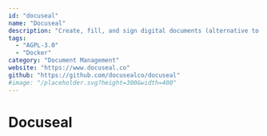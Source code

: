 ```yaml
---
id: "docuseal"
name: "Docuseal"
description: "Create, fill, and sign digital documents (alternative to DocuSign)."
tags:
  - "AGPL-3.0"
  - "Docker"
category: "Document Management"
website: "https://www.docuseal.co"
github: "https://github.com/docusealco/docuseal"
#image: "/placeholder.svg?height=300&width=400"
---
```


# Docuseal
